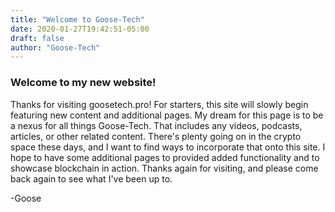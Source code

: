 ```yaml
---
title: "Welcome to Goose-Tech"
date: 2020-01-27T19:42:51-05:00
draft: false
author: "Goose-Tech"
---
```


### Welcome to my new website!

Thanks for visiting goosetech.pro! For starters, this site will slowly begin featuring new content and additional pages. My dream for this page is to be a nexus for all things Goose-Tech. That includes any videos, podcasts, articles, or other related content. There's plenty going on in the crypto space these days, and I want to find ways to incorporate that onto this site. I hope to have some additional pages to provided added functionality and to showcase blockchain in action. Thanks again for visiting, and please come back again to see what I've been up to.

-Goose